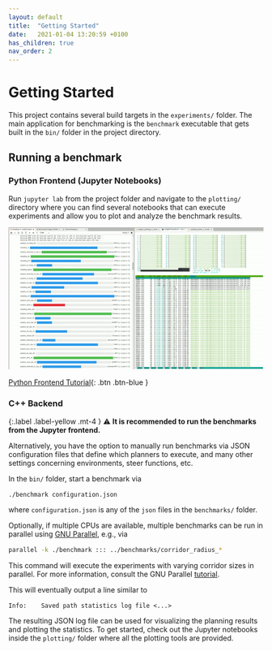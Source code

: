 ```yaml
---
layout: default
title:  "Getting Started"
date:   2021-01-04 13:20:59 +0100
has_children: true
nav_order: 2
---
```


# Getting Started

This project contains several build targets in the `experiments/` folder.
The main application for benchmarking is the `benchmark` executable that gets built
in the `bin/` folder in the project directory.

## Running a benchmark

### Python Frontend (Jupyter Notebooks)

Run `jupyter lab` from the project folder and navigate to the `plotting/` directory where you can find several notebooks that can execute experiments and allow you to plot and analyze the benchmark results.

![gif](/assets/mpb_parallel.gif)

[Python Frontend Tutorial](/docs/getting-started/frontend){: .btn .btn-blue }

### C++ Backend

{:.label .label-yellow .mt-4  }
⚠ **It is recommended to run the benchmarks from the Jupyter frontend.**

Alternatively, you have the option to manually run benchmarks via JSON configuration files that define which planners to execute, and many other settings concerning environments, steer functions, etc.

In the `bin/` folder, start a benchmark via
```bash
./benchmark configuration.json
```
where `configuration.json` is any of the `json` files in the `benchmarks/` folder.

Optionally, if multiple CPUs are available, multiple benchmarks can be run in parallel
using [GNU Parallel](https://www.gnu.org/software/parallel/), e.g., via
```bash
parallel -k ./benchmark ::: ../benchmarks/corridor_radius_*
```
This command will execute the experiments with varying corridor sizes in parallel.
For more information, consult the GNU Parallel [tutorial](https://www.gnu.org/software/parallel/parallel_tutorial.html).


This will eventually output a line similar to
```
Info:    Saved path statistics log file <...>
```

The resulting JSON log file can be used for visualizing the planning results and plotting
the statistics. To get started, check out the Jupyter notebooks inside the `plotting/` folder 
where all the plotting tools are provided.
